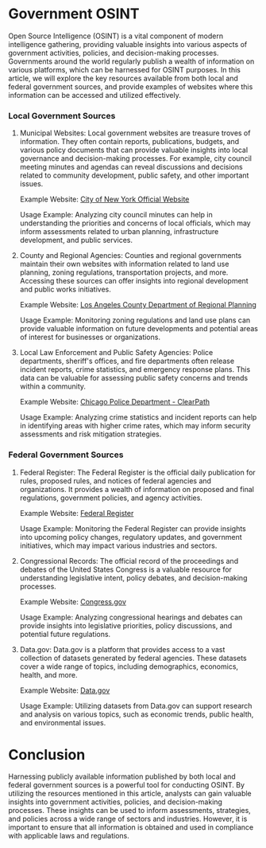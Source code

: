 # Government OSINT

Open Source Intelligence (OSINT) is a vital component of modern intelligence gathering, providing valuable insights into various aspects of government activities, policies, and decision-making processes. Governments around the world regularly publish a wealth of information on various platforms, which can be harnessed for OSINT purposes. In this article, we will explore the key resources available from both local and federal government sources, and provide examples of websites where this information can be accessed and utilized effectively.

### Local Government Sources

1. Municipal Websites:
   Local government websites are treasure troves of information. They often contain reports, publications, budgets, and various policy documents that can provide valuable insights into local governance and decision-making processes. For example, city council meeting minutes and agendas can reveal discussions and decisions related to community development, public safety, and other important issues.

   Example Website: [City of New York Official Website](https://www1.nyc.gov/)

   Usage Example: Analyzing city council minutes can help in understanding the priorities and concerns of local officials, which may inform assessments related to urban planning, infrastructure development, and public services.

2. County and Regional Agencies:
   Counties and regional governments maintain their own websites with information related to land use planning, zoning regulations, transportation projects, and more. Accessing these sources can offer insights into regional development and public works initiatives.

   Example Website: [Los Angeles County Department of Regional Planning](http://planning.lacounty.gov/)

   Usage Example: Monitoring zoning regulations and land use plans can provide valuable information on future developments and potential areas of interest for businesses or organizations.

3. Local Law Enforcement and Public Safety Agencies:
   Police departments, sheriff's offices, and fire departments often release incident reports, crime statistics, and emergency response plans. This data can be valuable for assessing public safety concerns and trends within a community.

   Example Website: [Chicago Police Department - ClearPath](https://home.chicagopolice.org/)

   Usage Example: Analyzing crime statistics and incident reports can help in identifying areas with higher crime rates, which may inform security assessments and risk mitigation strategies.

### Federal Government Sources

1. Federal Register:
   The Federal Register is the official daily publication for rules, proposed rules, and notices of federal agencies and organizations. It provides a wealth of information on proposed and final regulations, government policies, and agency activities.

   Example Website: [Federal Register](https://www.federalregister.gov/)

   Usage Example: Monitoring the Federal Register can provide insights into upcoming policy changes, regulatory updates, and government initiatives, which may impact various industries and sectors.

2. Congressional Records:
   The official record of the proceedings and debates of the United States Congress is a valuable resource for understanding legislative intent, policy debates, and decision-making processes.

   Example Website: [Congress.gov](https://www.congress.gov/)

   Usage Example: Analyzing congressional hearings and debates can provide insights into legislative priorities, policy discussions, and potential future regulations.

3. Data.gov:
   Data.gov is a platform that provides access to a vast collection of datasets generated by federal agencies. These datasets cover a wide range of topics, including demographics, economics, health, and more.

   Example Website: [Data.gov](https://www.data.gov/)

   Usage Example: Utilizing datasets from Data.gov can support research and analysis on various topics, such as economic trends, public health, and environmental issues.

# Conclusion

Harnessing publicly available information published by both local and federal government sources is a powerful tool for conducting OSINT. By utilizing the resources mentioned in this article, analysts can gain valuable insights into government activities, policies, and decision-making processes. These insights can be used to inform assessments, strategies, and policies across a wide range of sectors and industries. However, it is important to ensure that all information is obtained and used in compliance with applicable laws and regulations.